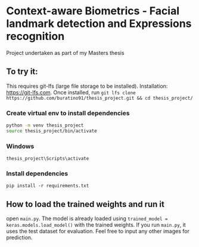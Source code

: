# Context-aware Biometrics - Facial landmark detection and Expressions recognition
Project undertaken as part of my Masters thesis

## To try it:
This requires git-lfs (large file storage to be installed). Installation: https://git-lfs.com. 
Once installed, run `git lfs clone https://github.com/buratino91/thesis_project.git && cd thesis_project/`


### Create virtual env to install dependencies
```bash
python -m venv thesis_project
source thesis_project/bin/activate
```
### Windows
`thesis_project\Scripts\activate`

### Install dependencies
`pip install -r requirements.txt`

## How to load the trained weights and run it
open `main.py`. The model is already loaded using `trained_model = keras.models.load_model()` with the trained weights.
If you run `main.py`, it uses the test dataset for evaluation. Feel free to input any other images for prediction.


